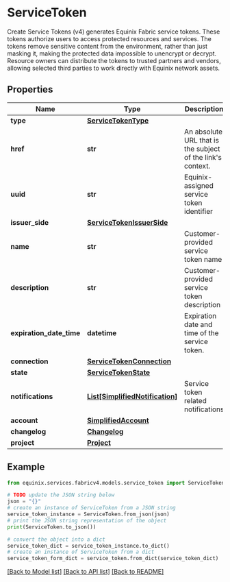 # ServiceToken

Create Service Tokens (v4) generates Equinix Fabric service tokens. These tokens authorize users to access protected resources and services. The tokens remove sensitive content from the environment, rather than just masking it, making the protected data impossible to unencrypt or decrypt. Resource owners can distribute the tokens to trusted partners and vendors, allowing selected third parties to work directly with Equinix network assets.

## Properties

Name | Type | Description | Notes
------------ | ------------- | ------------- | -------------
**type** | [**ServiceTokenType**](ServiceTokenType.md) |  | [optional] 
**href** | **str** | An absolute URL that is the subject of the link&#39;s context. | [optional] [readonly] 
**uuid** | **str** | Equinix-assigned service token identifier | [optional] 
**issuer_side** | [**ServiceTokenIssuerSide**](ServiceTokenIssuerSide.md) |  | [optional] 
**name** | **str** | Customer-provided service token name | [optional] 
**description** | **str** | Customer-provided service token description | [optional] 
**expiration_date_time** | **datetime** | Expiration date and time of the service token. | [optional] 
**connection** | [**ServiceTokenConnection**](ServiceTokenConnection.md) |  | [optional] 
**state** | [**ServiceTokenState**](ServiceTokenState.md) |  | [optional] 
**notifications** | [**List[SimplifiedNotification]**](SimplifiedNotification.md) | Service token related notifications | [optional] 
**account** | [**SimplifiedAccount**](SimplifiedAccount.md) |  | [optional] 
**changelog** | [**Changelog**](Changelog.md) |  | [optional] 
**project** | [**Project**](Project.md) |  | [optional] 

## Example

```python
from equinix.services.fabricv4.models.service_token import ServiceToken

# TODO update the JSON string below
json = "{}"
# create an instance of ServiceToken from a JSON string
service_token_instance = ServiceToken.from_json(json)
# print the JSON string representation of the object
print(ServiceToken.to_json())

# convert the object into a dict
service_token_dict = service_token_instance.to_dict()
# create an instance of ServiceToken from a dict
service_token_form_dict = service_token.from_dict(service_token_dict)
```
[[Back to Model list]](../README.md#documentation-for-models) [[Back to API list]](../README.md#documentation-for-api-endpoints) [[Back to README]](../README.md)


